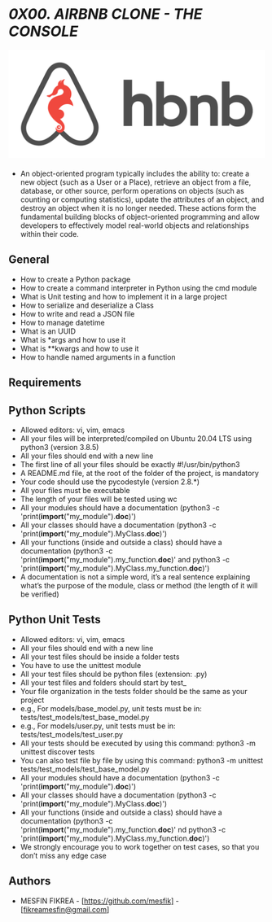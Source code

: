 # ***0X00. AIRBNB CLONE - THE CONSOLE***

#### ![AirBnb](AirBnB.png)

- An object-oriented program typically includes the ability to:
create a new object (such as a User or a Place),
retrieve an object from a file, database, or other source, 
perform operations on objects (such as counting or 
computing statistics), update the attributes of an object, 
and destroy an object when it is no longer needed.
These actions form the fundamental building blocks of 
object-oriented programming and allow developers to effectively
model real-world objects and relationships within their code.

## **General**

- How to create a Python package
- How to create a command interpreter in Python using the cmd module
- What is Unit testing and how to implement it in a large project
- How to serialize and deserialize a Class
- How to write and read a JSON file
- How to manage datetime
- What is an UUID
- What is *args and how to use it
- What is **kwargs and how to use it
- How to handle named arguments in a function
		
## **Requirements**

## **Python Scripts**

- Allowed editors: vi, vim, emacs
- All your files will be interpreted/compiled 
on Ubuntu 20.04 LTS using python3 (version 3.8.5)
- All your files should end with a new line
- The first line of all your files should be exactly #!/usr/bin/python3
- A README.md file, at the root of the folder of the project, is mandatory
- Your code should use the pycodestyle (version 2.8.*)
- All your files must be executable
- The length of your files will be tested using wc
- All your modules should have a documentation 
(python3 -c 'print(__import__("my_module").__doc__)')
- All your classes should have a documentation 
(python3 -c 'print(__import__("my_module").MyClass.__doc__)')
- All your functions (inside and outside a class) 
should have a documentation (python3 -c 
'print(__import__("my_module").my_function.__doc__)' 
and python3 -c 'print(__import__("my_module").MyClass.my_function.__doc__)')
- A documentation is not a simple word, it’s a real 
sentence explaining what’s the purpose of the module, 
class or method (the length of it will be verified)
		
## **Python Unit Tests**

- Allowed editors: vi, vim, emacs
- All your files should end with a new line
- All your test files should be inside a folder tests
- You have to use the unittest module
- All your test files should be python files (extension: .py)
- All your test files and folders should start by test_
- Your file organization in the tests folder should be the same as your project
- e.g., For models/base_model.py, unit tests must be in: 
tests/test_models/test_base_model.py
- e.g., For models/user.py, unit tests must be in: 
tests/test_models/test_user.py
- All your tests should be executed by using this command: 
python3 -m unittest discover tests
- You can also test file by file by using this command:
python3 -m unittest tests/test_models/test_base_model.py
- All your modules should have a documentation 
(python3 -c 'print(__import__("my_module").__doc__)')
- All your classes should have a documentation
(python3 -c 'print(__import__("my_module").MyClass.__doc__)')
- All your functions (inside and outside a class)
should have a documentation (python3 -c
'print(__import__("my_module").my_function.__doc__)' 
nd python3 -c 'print(__import__("my_module").MyClass.my_function.__doc__)')
- We strongly encourage you to work together on test cases,
so that you don’t miss any edge case
		
## **Authors**

- MESFIN FIKREA - [https://github.com/mesfik] - [fikreamesfin@gmail.com]

